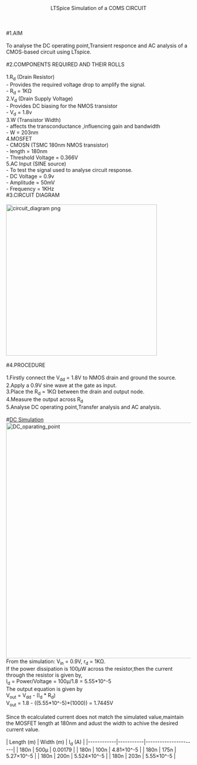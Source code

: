 <center>LTSpice Simulation of a COMS CIRCUIT </center><br><br><br>
#1.AIM<br><br>
To analyse the DC operating point,Transient responce and AC analysis of a CMOS-based circuit using LTspice.<br><br>
#2.COMPONENTS REQUIRED AND THEIR ROLLS<br><br>
1.R<sub>d</sub> (Drain Resistor)<br>
- Provides the required voltage drop to amplify the signal.<br>
- R<sub>d</sub> = 1K&Omega;<br>
2.V<sub>d</sub> (Drain Supply Voltage)<br>
- Provides DC biasing for the NMOS transistor<br>
- V<sub>d</sub> = 1.8v<br>
3.W (Transistor Width)<br>
- affects the transconductance ,influencing gain and bandwidth<br>
- W = 203nm<br>
4.MOSFET<br>
- CMOSN (TSMC 180nm NMOS transistor)<br>
- length = 180nm<br>
- Threshold Voltage  = 0.366V<br>
5.AC Input (SINE source)<br>
- To test the signal used to analyse circuit response.<br>
- DC Voltage = 0.9v<br>
- Amplitude = 50mV<br>
- Frequency = 1KHz<br>
#3.CIRCUIT DIAGRAM<br><br>
<img width="411" alt="circuit_diagram png" src="https://github.com/user-attachments/assets/52b78125-900e-42be-91a6-02bb75e9f72c" /><br><br>
#4.PROCEDURE<br><br>
1.Firstly connect the V<sub>dd</sub> = 1.8V to NMOS drain and ground the source.<br>
2.Apply a 0.9V sine wave at the gate as input.<br>
3.Place the R<sub>d</sub> = 1K&Omega; between the drain and output node.<br>
4.Measure the output across R<sub>d</sub><br>
5.Analyse DC operating point,Transfer analysis and AC analysis.<br><br>
#<ins>DC Simulation</ins><br>
<img width="640" alt="DC_oparating_point" src="https://github.com/user-attachments/assets/cfc678e3-5112-4f85-948f-8732ca948def" /><br>
From the simulation: V<sub>in</sub> = 0.9V, r<sub>d</sub> = 1K&Omega;.<br>
If the power dissipation is 100&mu;W across the resistor,then the current through the resistor is given by,<br>
I<sub>d</sub> = Power/Voltage = 100&mu;/1.8 = 5.55*10^-5<br>
The output equation is given by <br>
V<sub>out</sub> = V<sub>dd</sub> - (I<sub>d</sub> * R<sub>d</sub>)<br>
V<sub>out</sub> = 1.8 - ((5.55*10^-5)*(1000)) = 1.7445V<br><br>
Since th ecalculated current does not match the simulated value,maintain the MOSFET length at 180nm and adust the width to achive the desired current value.<br><br>
| Length (m) | Width (m) | I<sub>d</sub> (A)    |
|------------|-----------|----------------------|
| 180n       | 500µ      | 0.00179               |
| 180n       | 100n      | 4.81×10^-5            |
| 180n       | 175n      | 5.27×10^-5            |
| 180n       | 200n      | 5.524×10^-5           |
| 180n       | 203n      | 5.55×10^-5            |



































